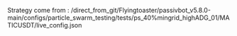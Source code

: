 Strategy come from : /direct_from_git/Flyingtoaster/passivbot_v5.8.0-main/configs/particle_swarm_testing/tests/ps_40%mingrid_highADG_01/MATICUSDT/live_config.json